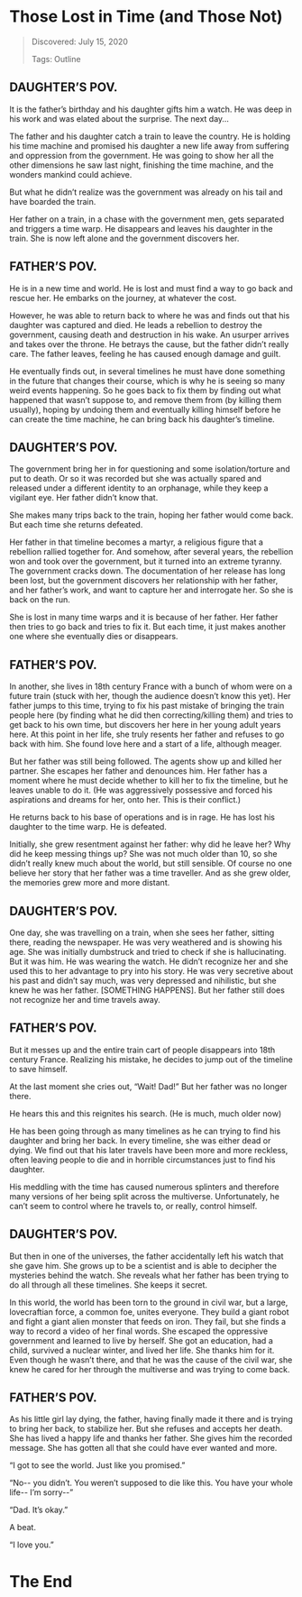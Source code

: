 # Those Lost in Time (and Those Not)
> Discovered: July 15, 2020
>
> Tags: Outline

## DAUGHTER’S POV.

It is the father’s birthday and his daughter gifts him a watch. He was deep in his work and was elated about the surprise. The next day…

The father and his daughter catch a train to leave the country. He is holding his time machine and promised his daughter a new life away from suffering and oppression from the government. He was going to show her all the other dimensions he saw last night, finishing the time machine, and the wonders mankind could achieve.

But what he didn’t realize was the government was already on his tail and have boarded the train.

Her father on a train, in a chase with the government men, gets separated and triggers a time warp. He disappears and leaves his daughter in the train. She is now left alone and the government discovers her.

## FATHER’S POV.

He is in a new time and world. He is lost and must find a way to go back and rescue her. He embarks on the journey, at whatever the cost.

However, he was able to return back to where he was and finds out that his daughter was captured and died. He leads a rebellion to destroy the government, causing death and destruction in his wake. An usurper arrives and takes over the throne. He betrays the cause, but the father didn’t really care. The father leaves, feeling he has caused enough damage and guilt.

He eventually finds out, in several timelines he must have done something in the future that changes their course, which is why he is seeing so many weird events happening. So he goes back to fix them by finding out what happened that wasn’t suppose to, and remove them from (by killing them usually), hoping by undoing them and eventually killing himself before he can create the time machine, he can bring back his daughter’s timeline.

## DAUGHTER’S POV.

The government bring her in for questioning and some isolation/torture and put to death. Or so it was recorded but she was actually spared and released under a different identity to an orphanage, while they keep a vigilant eye. Her father didn’t know that.

She makes many trips back to the train, hoping her father would come back. But each time she returns defeated.

Her father in that timeline becomes a martyr, a religious figure that a rebellion rallied together for. And somehow, after several years, the rebellion won and took over the government, but it turned into an extreme tyranny. The government cracks down. The documentation of her release has long been lost, but the government discovers her relationship with her father, and her father’s work, and want to capture her and interrogate her. So she is back on the run.

She is lost in many time warps and it is because of her father. Her father then tries to go back and tries to fix it. But each time, it just makes another one where she eventually dies or disappears.

## FATHER’S POV.

In another, she lives in 18th century France with a bunch of whom were on a future train (stuck with her, though the audience doesn’t know this yet). Her father jumps to this time, trying to fix his past mistake of bringing the train people here (by finding what he did then correcting/killing them) and tries to get back to his own time, but discovers her here in her young adult years here. At this point in her life, she truly resents her father and refuses to go back with him. She found love here and a start of a life, although meager.

But her father was still being followed. The agents show up and killed her partner. She escapes her father and denounces him. Her father has a moment where he must decide whether to kill her to fix the timeline, but he leaves unable to do it. (He was aggressively possessive and forced his aspirations and dreams for her, onto her. This is their conflict.)

He returns back to his base of operations and is in rage. He has lost his daughter to the time warp. He is defeated.

Initially, she grew resentment against her father: why did he leave her? Why did he keep messing things up? She was not much older than 10, so she didn’t really knew much about the world, but still sensible. Of course no one believe her story that her father was a time traveller. And as she grew older, the memories grew more and more distant.

## DAUGHTER’S POV.

One day, she was travelling on a train, when she sees her father, sitting there, reading the newspaper. He was very weathered and is showing his age. She was initially dumbstruck and tried to check if she is hallucinating. But it was him. He was wearing the watch. He didn’t recognize her and she used this to her advantage to pry into his story. He was very secretive about his past and didn’t say much, was very depressed and nihilistic, but she knew he was her father. [SOMETHING HAPPENS]. But her father still does not recognize her and time travels away.

## FATHER’S POV.

But it messes up and the entire train cart of people disappears into 18th century France. Realizing his mistake, he decides to jump out of the timeline to save himself.

At the last moment she cries out, “Wait! Dad!” But her father was no longer there.

He hears this and this reignites his search. (He is much, much older now)

He has been going through as many timelines as he can trying to find his daughter and bring her back. In every timeline, she was either dead or dying. We find out that his later travels have been more and more reckless, often leaving people to die and in horrible circumstances just to find his daughter.

His meddling with the time has caused numerous splinters and therefore many versions of her being split across the multiverse. Unfortunately, he can’t seem to control where he travels to, or really, control himself.

## DAUGHTER’S POV.

But then in one of the universes, the father accidentally left his watch that she gave him. She grows up to be a scientist and is able to decipher the mysteries behind the watch. She reveals what her father has been trying to do all through all these timelines. She keeps it secret.

In this world, the world has been torn to the ground in civil war, but a large, lovecraftian force, a common foe, unites everyone. They build a giant robot and fight a giant alien monster that feeds on iron. They fail, but she finds a way to record a video of her final words. She escaped the oppressive government and learned to live by herself. She got an education, had a child, survived a nuclear winter, and lived her life. She thanks him for it. Even though he wasn’t there, and that he was the cause of the civil war, she knew he cared for her through the multiverse and was trying to come back.

## FATHER’S POV.

As his little girl lay dying, the father, having finally made it there and is trying to bring her back, to stabilize her. But she refuses and accepts her death. She has lived a happy life and thanks her father. She gives him the recorded message. She has gotten all that she could have ever wanted and more.

“I got to see the world. Just like you promised.”

“No-- you didn’t. You weren’t supposed to die like this. You have your whole life-- I’m sorry--”

“Dad. It’s okay.”

A beat.

“I love you.”

# The End
